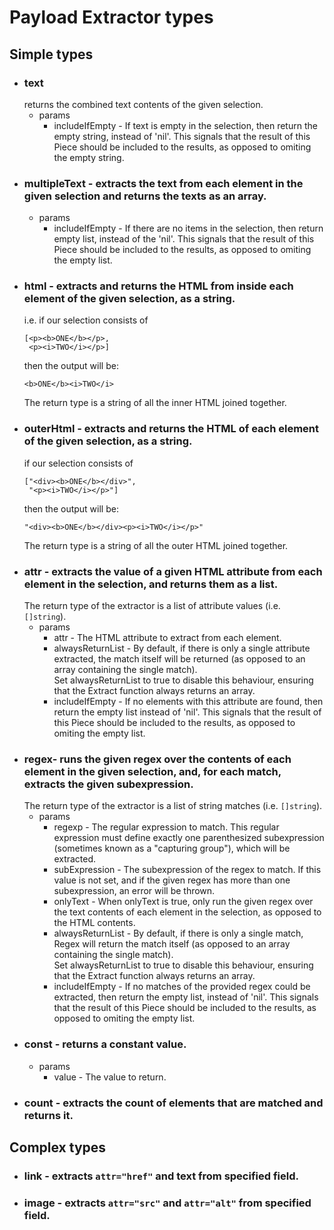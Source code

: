 # Payload Extractor types

## Simple types
* ### text  
    returns the combined text contents of the given selection.
    * params
        * includeIfEmpty - If text is empty in the selection, then return the empty string, instead of 'nil'.  This signals that the result of this Piece should be included to the results, as opposed to omiting the empty string.
* ### multipleText - extracts the text from each element in the given selection and returns the texts as an array.
    * params
        * includeIfEmpty - If there are no items in the selection, then return empty list, instead of the 'nil'.  This signals that the result of this Piece should be included to the results, as opposed to omiting the empty list.
* ### html - extracts and returns the HTML from inside each element of the given selection, as a string.
    i.e. if our selection consists of 
    ```
    [<p><b>ONE</b></p>,
     <p><i>TWO</i></p>]
    ```
    then the output will be:  
    ```
    <b>ONE</b><i>TWO</i>
    ```
    The return type is a string of all the inner HTML joined together.
* ### outerHtml - extracts and returns the HTML of each element of the given selection, as a string.
    if our selection consists of 
    ```
    ["<div><b>ONE</b></div>", 
     "<p><i>TWO</i></p>"]
    ```
    then the output will be:
    ```
    "<div><b>ONE</b></div><p><i>TWO</i></p>"
    ```
    The return type is a string of all the outer HTML joined together.
* ### attr - extracts the value of a given HTML attribute from each element in the selection, and returns them as a list.  
    The return type of the extractor is a list of attribute values (i.e. ```[]string```).
    * params
        * attr - The HTML attribute to extract from each element.
        * alwaysReturnList - By default, if there is only a single attribute extracted, the match itself will be returned (as opposed to an array containing the single match).  
        Set alwaysReturnList to true to disable this behaviour, ensuring that the Extract function always returns an array.
        * includeIfEmpty - If no elements with this attribute are found, then return the empty list instead of  'nil'. This signals that the result of this Piece should be included to the results, as opposed to omiting the empty list.
* ### regex- runs the given regex over the contents of each element in the given selection, and, for each match, extracts the given subexpression.  
    The return type of the extractor is a list of string matches (i.e. ```[]string```).
    * params
        * regexp - The regular expression to match.  This regular expression must define exactly one parenthesized subexpression (sometimes known as a "capturing group"), which will be extracted.
        * subExpression - The subexpression of the regex to match.  If this value is not set, and if the given regex has more than one subexpression, an error will be thrown.
        * onlyText - When onlyText is true, only run the given regex over the text contents of each element in the selection, as opposed to the HTML contents.
        * alwaysReturnList - By default, if there is only a single match, Regex will return the match itself (as opposed to an array containing the single match).  
        Set alwaysReturnList to true to disable this behaviour, ensuring that the Extract function always returns an array.
        * includeIfEmpty - If no matches of the provided regex could be extracted, then return the empty list, instead of 'nil'.  This signals that the result of this Piece should be included to the results, as opposed to omiting the empty list.
* ### const - returns a constant value.  
    * params  
        * value - The value to return.
* ### count - extracts the count of elements that are matched and returns it.


## Complex types
* ### link - extracts ```attr="href"``` and text from specified field.
* ### image - extracts ```attr="src"``` and ```attr="alt"``` from specified field.